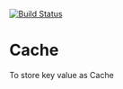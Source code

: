 [![Build Status](https://travis-ci.com/Seolhun/cache.svg?branch=master)](https://travis-ci.com/Seolhun/cache)

# Cache

To store key value as Cache
